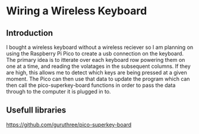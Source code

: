 # Wiring a Wireless Keyboard
## Introduction
I bought a wireless keyboard without a wireless reciever so I am planning on using the Raspberry Pi Pico to create a usb connection on the keyboard. The primary idea is to itterate over each keyboard row powering them on one at a time, and reading the volatages in the subsequent columns. If they are high, this allows me to detect which keys are being pressed at a given moment. The Pico can then use that data to update the program which can then call the pico-superkey-board functions in order to pass the data through to the computer it is plugged in to.

## Usefull libraries
https://github.com/guruthree/pico-superkey-board
